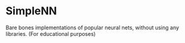 # SimpleNN
Bare bones implementations of popular neural nets, without using any libraries. (For educational purposes)
